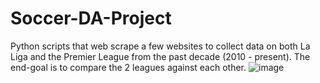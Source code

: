 # Soccer-DA-Project
Python scripts that web scrape a few websites to collect data on both La Liga and the Premier League from the past decade (2010 - present). The end-goal is to compare the 2 leagues against each other.
![image](https://user-images.githubusercontent.com/24307823/181957961-69d6d03e-f2ca-4ac5-bb8b-9eaa232735ce.png)
